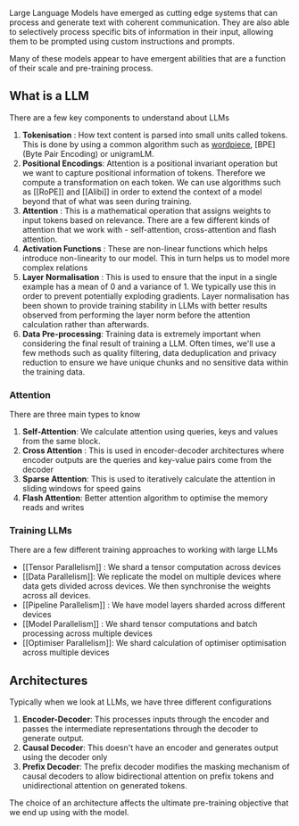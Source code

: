 Large Language Models have emerged as cutting edge systems that can process and generate text with coherent communication. They are also able to selectively process specific bits of information in their input, allowing them to be prompted using custom instructions and prompts.

Many of these models appear to have emergent abilities that are a function of their scale and pre-training process.

## What is a LLM

There are a few key components to understand about LLMs

1. **Tokenisation** : How text content is parsed into small units called tokens. This is done by using a common algorithm such as [wordpiece](Wordpiece), [BPE](Byte Pair Encoding) or unigramLM. 
2. **Positional Encodings**: Attention is a positional invariant operation but we want to capture positional information of tokens. Therefore we compute a transformation on each token. We can use algorithms such as [[RoPE]] and [[Alibi]] in order to extend the context of a model beyond that of what was seen during training. 
3. **Attention** : This is a mathematical operation that assigns weights to input tokens based on relevance. There are a few different kinds of attention that we work with - self-attention, cross-attention and flash attention.
4. **Activation Functions** : These are non-linear functions which helps introduce non-linearity to our model. This in turn helps us to model more complex relations
5. **Layer Normalisation** : This is used to ensure that the input in a single example has a mean of 0 and a variance of 1. We typically use this in order to prevent potentially exploding gradients. Layer normalisation has been shown to provide training stability in LLMs with better results observed from performing the layer norm before the attention calculation rather than afterwards.
6. **Data Pre-processing**: Training data is extremely important when considering the final result of training a LLM. Often times, we'll use a few methods such as quality filtering, data deduplication and privacy reduction to ensure we have unique chunks and no sensitive data within the training data.

### Attention

There are three main types to know

1. **Self-Attention**: We calculate attention using queries, keys and values from the same block.
2. **Cross Attention** : This is used in encoder-decoder architectures where encoder outputs are the queries and key-value pairs come from the decoder
3. **Sparse Attention**: This is used to iteratively calculate the attention in sliding windows for speed gains
4. **Flash Attention**: Better attention algorithm to optimise the memory reads and writes

### Training LLMs

There are a few different training approaches to working with large LLMs

- [[Tensor Parallelism]] : We shard a tensor computation across devices
- [[Data Parallelism]]: We replicate the model on multiple devices where data gets divided across devices. We then synchronise the weights across all devices.
- [[Pipeline Parallelism]] : We have model layers sharded across different devices
- [[Model Parallelism]] : We shard tensor computations and batch processing across multiple devices
- [[Optimiser Parallelism]]: We shard calculation of optimiser optimisation across multiple devices

## Architectures

Typically when we look at LLMs, we have three different configurations

1. **Encoder-Decoder**: This processes inputs through the encoder and passes the intermediate representations through the decoder to generate output. 
2. **Causal Decoder**: This doesn't have an encoder and generates output using the decoder only
3. **Prefix Decoder**: The prefix decoder modifies the masking mechanism of causal decoders to allow bidirectional attention on prefix tokens and unidirectional attention on generated tokens.

The choice of an architecture affects the ultimate pre-training objective that we end up using with the model.

